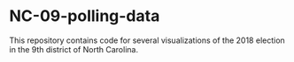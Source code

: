 # NC-09-polling-data
This repository contains code for several visualizations of the 2018 election in the 9th district of North Carolina.

